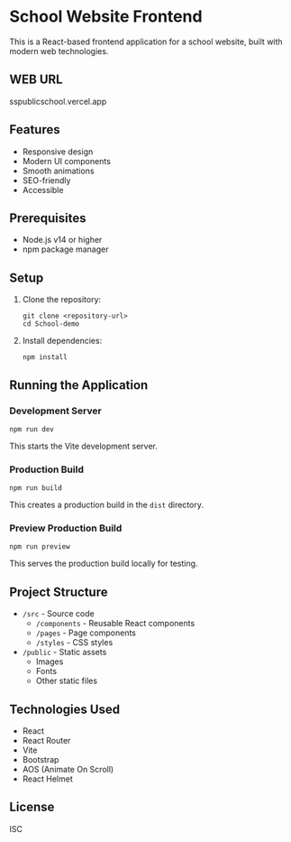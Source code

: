# School Website Frontend

This is a React-based frontend application for a school website, built with modern web technologies.

## WEB URL
sspublicschool.vercel.app

## Features

- Responsive design
- Modern UI components
- Smooth animations
- SEO-friendly
- Accessible

## Prerequisites

- Node.js v14 or higher
- npm package manager

## Setup

1. Clone the repository:
   ```
   git clone <repository-url>
   cd School-demo
   ```

2. Install dependencies:
   ```
   npm install
   ```

## Running the Application

### Development Server

```
npm run dev
```

This starts the Vite development server.

### Production Build

```
npm run build
```

This creates a production build in the `dist` directory.

### Preview Production Build

```
npm run preview
```

This serves the production build locally for testing.

## Project Structure

- `/src` - Source code
  - `/components` - Reusable React components
  - `/pages` - Page components
  - `/styles` - CSS styles
- `/public` - Static assets
  - Images
  - Fonts
  - Other static files

## Technologies Used

- React
- React Router
- Vite
- Bootstrap
- AOS (Animate On Scroll)
- React Helmet

## License

ISC

